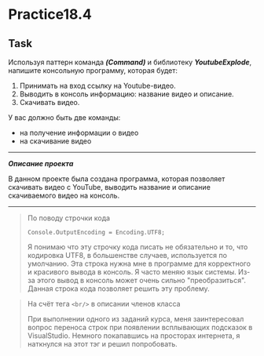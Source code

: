 # Practice18.4

## Task

Используя паттерн команда ***(Command)*** и библиотеку ***YoutubeExplode***, напишите консольную программу, которая будет:

 1. Принимать на вход ссылку на  Youtube-видео. 
 2. Выводить в консоль информацию: название видео и описание.
 3. Скачивать видео.

У вас должно быть две команды: 

 - на получение информации о видео 
 - на скачивание видео
 ___
 ***Описание проекта***

 В данном проекте была создана программа, которая позволяет скачивать видео с YouTube, выводить название и описание скачиваемого видео на консоль.
___

 >По поводу строчки кода
 >
 >`Console.OutputEncoding = Encoding.UTF8;` 
 > 
 >Я понимаю что эту строчку кода писать не обязательно и то, что кодировка UTF8, в большенстве случаев, используется по умолчанию. Эта строка нужна мне в программе для корректного и красивого вывода в консоль. Я часто меняю язык системы. Из-за этого вывод в консоль может очень сильно "преобразиться". Данная строка кода позволяет решить эту проблему.
 
 >На счёт тега `<br/>` в описании членов класса
 >
 >При выполнении одного из заданий курса, меня заинтересовал вопрос переноса строк при появлении всплывающих подсказок в VisualStudio. Немного покапавшись на просторах интернета, я наткнулся на этот тэг и решил попробовать.